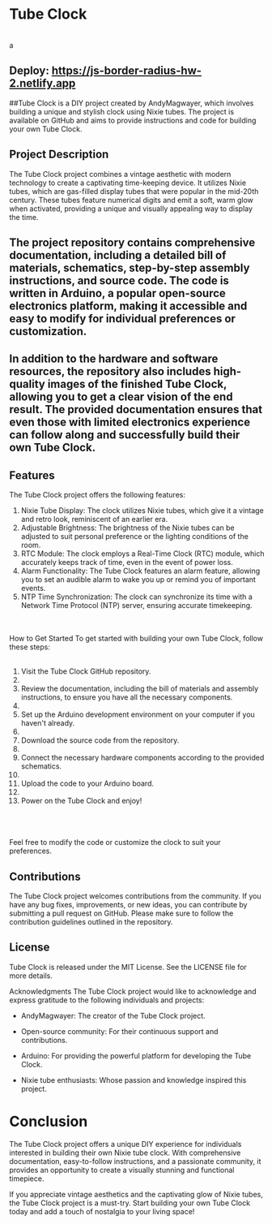 # Tube Clock
<br>
а

## Deploy: https://js-border-radius-hw-2.netlify.app




##Tube Clock is a DIY project created by AndyMagwayer, which involves building a unique and stylish clock using Nixie tubes. The project is available on GitHub and aims to provide instructions and code for building your own Tube Clock.

## Project Description
The Tube Clock project combines a vintage aesthetic with modern technology to create a captivating time-keeping device. It utilizes Nixie tubes, which are gas-filled display tubes that were popular in the mid-20th century. These tubes feature numerical digits and emit a soft, warm glow when activated, providing a unique and visually appealing way to display the time.

## The project repository contains comprehensive documentation, including a detailed bill of materials, schematics, step-by-step assembly instructions, and source code. The code is written in Arduino, a popular open-source electronics platform, making it accessible and easy to modify for individual preferences or customization.

## In addition to the hardware and software resources, the repository also includes high-quality images of the finished Tube Clock, allowing you to get a clear vision of the end result. The provided documentation ensures that even those with limited electronics experience can follow along and successfully build their own Tube Clock.

## Features
The Tube Clock project offers the following features:

1. Nixie Tube Display: The clock utilizes Nixie tubes, which give it a vintage and retro look, reminiscent of an earlier era.
2. Adjustable Brightness: The brightness of the Nixie tubes can be adjusted to suit personal preference or the lighting conditions of the room.
3. RTC Module: The clock employs a Real-Time Clock (RTC) module, which accurately keeps track of time, even in the event of power loss.
4. Alarm Functionality: The Tube Clock features an alarm feature, allowing you to set an audible alarm to wake you up or remind you of important events.
5. NTP Time Synchronization: The clock can synchronize its time with a Network Time Protocol (NTP) server, ensuring accurate timekeeping.
<br>
<br>
How to Get Started
To get started with building your own Tube Clock, follow these steps:
<br>
<br>

1. Visit the Tube Clock GitHub repository.
2. <br>
3. Review the documentation, including the bill of materials and assembly instructions, to ensure you have all the necessary components.
4. <br>
5. Set up the Arduino development environment on your computer if you haven't already.
6. <br>
7. Download the source code from the repository.
8. <br>
9. Connect the necessary hardware components according to the provided schematics.
10. <br>
11. Upload the code to your Arduino board.
12. <br>
13. Power on the Tube Clock and enjoy!

<br>
<br>
<br>
Feel free to modify the code or customize the clock to suit your preferences.

## Contributions
The Tube Clock project welcomes contributions from the community. If you have any bug fixes, improvements, or new ideas, you can contribute by submitting a pull request on GitHub. Please make sure to follow the contribution guidelines outlined in the repository.

## License
Tube Clock is released under the MIT License. See the LICENSE file for more details.

Acknowledgments
The Tube Clock project would like to acknowledge and express gratitude to the following individuals and projects:

- AndyMagwayer: The creator of the Tube Clock project.

- Open-source community: For their continuous support and contributions.

- Arduino: For providing the powerful platform for developing the Tube Clock.

- Nixie tube enthusiasts: Whose passion and knowledge inspired this project.

# Conclusion
The Tube Clock project offers a unique DIY experience for individuals interested in building their own Nixie tube clock. With comprehensive documentation, easy-to-follow instructions, and a passionate community, it provides an opportunity to create a visually stunning and functional timepiece.

If you appreciate vintage aesthetics and the captivating glow of Nixie tubes, the Tube Clock project is a must-try. Start building your own Tube Clock today and add a touch of nostalgia to your living space!
